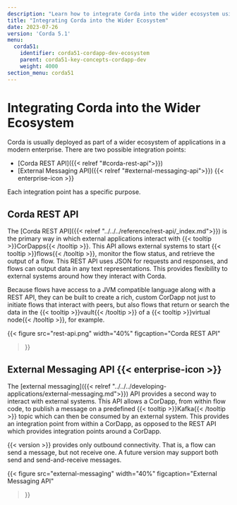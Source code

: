```yaml
---
description: "Learn how to integrate Corda into the wider ecosystem using the REST API or the external messaging API."
title: "Integrating Corda into the Wider Ecosystem"
date: 2023-07-26
version: 'Corda 5.1'
menu:
  corda51:
    identifier: corda51-cordapp-dev-ecosystem
    parent: corda51-key-concepts-cordapp-dev
    weight: 4000
section_menu: corda51
---
```


# Integrating Corda into the Wider Ecosystem

Corda is usually deployed as part of a wider ecosystem of applications in a modern enterprise. There are two possible integration points:

* [Corda REST API]({{< relref "#corda-rest-api">}})
* [External Messaging API]({{< relref "#external-messaging-api">}}) {{< enterprise-icon >}}

Each integration point has a specific purpose.

## Corda REST API

The [Corda REST API]({{< relref "../../../reference/rest-api/_index.md">}}) is the primary way in which external applications interact with {{< tooltip >}}CorDapps{{< /tooltip >}}. This API allows external systems to start {{< tooltip >}}flows{{< /tooltip >}}, monitor the flow status, and retrieve the output of a flow. This REST API uses JSON for requests and responses, and flows can output data in any text representations. This provides flexibility to external systems around how they interact with Corda.

Because flows have access to a JVM compatible language along with a REST API, they can be built to create a rich, custom CorDapp not just to initiate flows that interact with peers, but also flows that return or search the data in the {{< tooltip >}}vault{{< /tooltip >}} of a {{< tooltip >}}virtual node{{< /tooltip >}}, for example.

{{<
  figure
	 src="rest-api.png"
   width="40%"
	 figcaption="Corda REST API"
>}}

## External Messaging API {{< enterprise-icon >}}

The [external messaging]({{< relref "../../../developing-applications/external-messaging.md">}}) API provides a second way to interact with external systems. This API allows a CorDapp, from within flow code, to publish a message on a predefined {{< tooltip >}}Kafka{{< /tooltip >}} topic which can then be consumed by an external system. This provides an integration point from within a CorDapp, as opposed to the REST API which provides integration points around a CorDapp.

{{< version >}} provides only outbound connectivity.
That is, a flow can send a message, but not receive one.
A future version may support both send and send-and-receive messages.

{{<
  figure
	 src="external-messaging"
   width="40%"
	 figcaption="External Messaging API"
>}}
